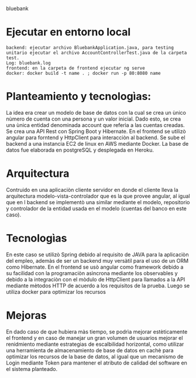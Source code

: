 bluebank

# Ejecutar en entorno local
```
backend: ejecutar archivo BluebankApplication.java, para testing unitario ejecutar el archivo AccountControllerTest.java de la carpeta test.
Log: bluebank.log
frontend: en la carpeta de frontend ejecutar ng serve
docker: docker build -t name . ; docker run -p 80:8080 name
```
# Planteamiento y tecnologìas:
La idea era crear un modelo de base de datos con la cual se crea un ùnico nùmero de cuenta con una persona y un valor inicial. Dado esto, se crea una ùnica entidad denominada account que referìa a las cuentas creadas. Se crea una API Rest con Spring Boot y Hibernate. En el frontend se utilizò angular para forntend y HttpClient para interacciòn al backend. Se sube el backend a una instancia EC2 de linux en AWS mediante Docker. La base de datos fue elaborada en postgreSQL y desplegada en Heroku.

# Arquitectura
Contruido en una aplicaciòn cliente servidor en donde el cliente lleva la arquitectura modelo-vista-controlador que es la que provee angular, al igual que en l backend se implementò una similar mediante el modelo, repositorio y controlador de la entidad usada en el modelo (cuentas del banco en este caso).

# Tecnologìas
En este caso se utilizò Spring debido al requisito de JAVA para la aplicaciòn del empleo, ademàs de ser un backend muy versàtil para el uso de un ORM como Hibernate. En el frontend se usò angular como framework debido a su facilidad con la programaciòn asìncrona mediante los observables y debido a la integraciòn con el mòdulo de HttpClient para llamados a la API mediante mètodos HTTP de acuerdo a los requisitos de la prueba. Luego se utiliza docker para optimizar los recursos

# Mejoras
En dado caso de que hubiera màs tiempo, se podrìa mejorar estèticamente el frontend y en caso de manejar un gran volumen de usuarios mejorar el renidmiento mediante estrategias de escalbilidad horizontal, como utilizar una herramienta de almacenamiento de base de datos en cachè para optimizar los recursos de la base de datos, al igual que un mecanismo de Login mediante Token para mantener el atributo de calidad del software en el sistema planteado.
